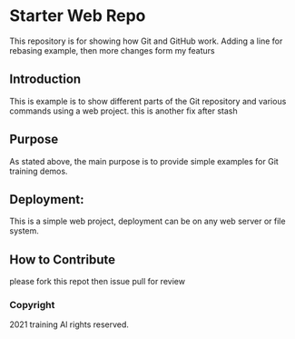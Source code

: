 # Starter Web Repo

This repository is for showing how Git and GitHub work.
Adding a line for rebasing example, then more changes form my featurs

## Introduction

This is example is to show different parts of the Git repository and various commands using a web project.
this is another fix after stash

## Purpose

As stated above, the main purpose is to provide simple examples for Git training demos.

## Deployment:

This is a simple web project, deployment can be on any web server or file system.


## How to Contribute

please fork this repot then issue pull for review

### Copyright

2021 training  Al rights reserved.

